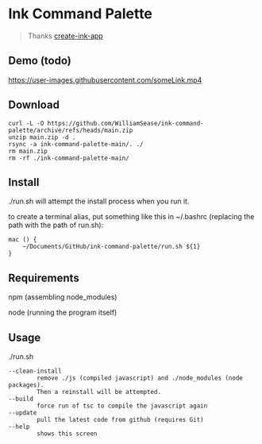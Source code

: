 # Ink Command Palette

> Thanks [create-ink-app](https://github.com/vadimdemedes/create-ink-app)

## Demo (todo)

https://user-images.githubusercontent.com/someLink.mp4

## Download

```
curl -L -O https://github.com/WilliamSease/ink-command-palette/archive/refs/heads/main.zip
unzip main.zip -d .
rsync -a ink-command-palette-main/. ./
rm main.zip
rm -rf ./ink-command-palette-main/
```

## Install

./run.sh will attempt the install process when you run it.

to create a terminal alias, put something like this in ~/.bashrc (replacing the path with the path of run.sh):

```
mac () {
    ~/Documents/GitHub/ink-command-palette/run.sh ${1}
}
```

## Requirements

npm (assembling node_modules)

node (running the program itself)

## Usage

./run.sh

    --clean-install
            remove ./js (compiled javascript) and ./node_modules (node packages).
            Then a reinstall will be attempted.
    --build
            force run of tsc to compile the javascript again
    --update
            pull the latest code from github (requires Git)
    --help
            shows this screen

